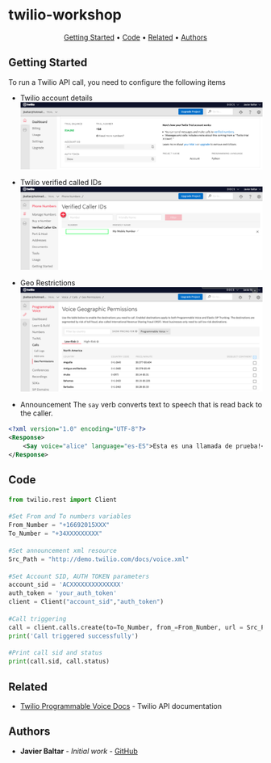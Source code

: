 # twilio-workshop
<p align="center">
  <a href="#Getting-Started">Getting Started</a> •
  <a href="#Code">Code</a> •
  <a href="#related">Related</a> •
  <a href="#Authors">Authors</a>
</p>

## Getting Started
To run a Twilio API call, you need to configure the following items

- Twilio account details
![](twilio-account-details.png)

- Twilio verified called IDs
![](twilio-verified-caller-ids.png)

- Geo Restrictions
![](twilio-voice-geo-permissions.png)


- Announcement The ```say``` verb converts text to speech that is read back to the caller.
```xml
<?xml version="1.0" encoding="UTF-8"?>
<Response>
    <Say voice="alice" language="es-ES">Esta es una llamada de prueba!</Say>
</Response>
```

## Code

```python
from twilio.rest import Client

#Set From and To numbers variables
From_Number = "+16692015XXX"
To_Number = "+34XXXXXXXXX"

#Set announcement xml resource
Src_Path = "http://demo.twilio.com/docs/voice.xml"

#Set Account SID, AUTH TOKEN parameters
account_sid = 'ACXXXXXXXXXXXXXX'
auth_token = 'your_auth_token'
client = Client("account_sid","auth_token")

#Call triggering
call = client.calls.create(to=To_Number, from_=From_Number, url = Src_Path, method = 'GET')
print('Call triggered successfully')

#Print call sid and status
print(call.sid, call.status)
```

## Related
* [Twilio Programmable Voice Docs](https://www.twilio.com/docs/voice) - Twilio API documentation
 
## Authors
* **Javier Baltar** - *Initial work* - [GitHub](https://github.com/JavierBaltar)

